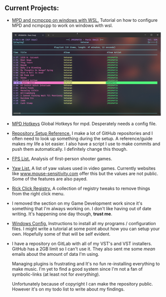 ## Current Projects:

- [MPD and ncmpcpp on windows with WSL.](https://github.com/zX3no/ncmpcppOnWindows)
  Tutorial on how to configure MPD and ncmpcpp to work on windows with wsl.

  ![](https://github.com/zX3no/zX3no/blob/main/Images/ncmpcpp.png?raw=true)

- [MPD Hotkeys](https://github.com/zX3no/MPDHotkeys)
  Global Hotkeys for mpd. Desperately needs a config file.

- [Repository Setup Reference.](https://github.com/zX3no/zX3no/blob/main/Writing/Repo%20Setup.md)
  I make a lot of GitHub repositories and I often need to look up something during the setup. A reference/guide makes my life a lot easier. I also have a script I use to make commits and push them automatically. I definitely change this though.

- [FPS List.](https://github.com/zX3no/zX3no/blob/main/Writing/FPS%20List.md)
  Analysis of first-person shooter games.

- [Yaw List.](https://github.com/zX3no/zX3no/blob/main/Writing/Yaw%20List.md)
  A list of yaw values used in video games. Currently websites like www.mouse-sensitivity.com offer this but the values are not public. Some of the features are also payed.

- [Rick Click Registry.](https://github.com/zX3no/RightClickRegistry)
  A collection of registry tweaks to remove things from the right click menu.

- I removed the section on my Game Development work since it's something that I'm always working on. I don't like having out of date writing. It's happening one day though, **trust me**.

- [Windows Config.](https://github.com/zX3no/zX3no/blob/main/Writing/Windows%20Config.md) Instructions to install all my programs / configuration files. I might write a tutorial at some point about how you can setup your own. Hopefully some of that will be self evident. 

- I have a repository on GitLab with all of my VST's and VST installers. GitHub has a 2GB limit so I can't use it. They also sent me some _mean_ emails about the amount of data I'm using.

  Managing plugins is frustrating and It's no fun re-installing everything to make music. I'm yet to find a good system since I'm not a fan of symbolic-links (at least not for _everything_).

  Unfortunately because of copyright I can make the repository public. However it's on my todo list to write about my findings. 

